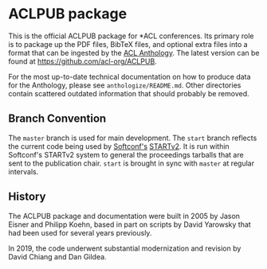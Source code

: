 ACLPUB package
==============

This is the official ACLPUB package for *ACL conferences.
Its primary role is to package up the PDF files, BibTeX files, and optional extra files into a format that can be ingested by the [ACL Anthology](https://www.aclweb.org/anthology/).
The latest version can be found at https://github.com/acl-org/ACLPUB.

For the most up-to-date technical documentation on how to produce data for the Anthology, please see `anthologize/README.md`.
Other directories contain scattered outdated information that should probably be removed.

Branch Convention
-----------------
The `master` branch is used for main development.
The `start` branch reflects the current code being used by [Softconf's](http://softconf.com) [STARTv2](http://softconf.com/about/start-v2-mainmenu-26).
It is run within Softconf's STARTv2 system to general the proceedings tarballs that are sent to the publication chair.
`start` is brought in sync with `master` at regular intervals.

History
-------
The ACLPUB package and documentation were built in 2005 by Jason Eisner and Philipp Koehn, based in part on scripts by David Yarowsky that had been used for several years previously.

In 2019, the code underwent substantial modernization and revision by David Chiang and Dan Gildea.
